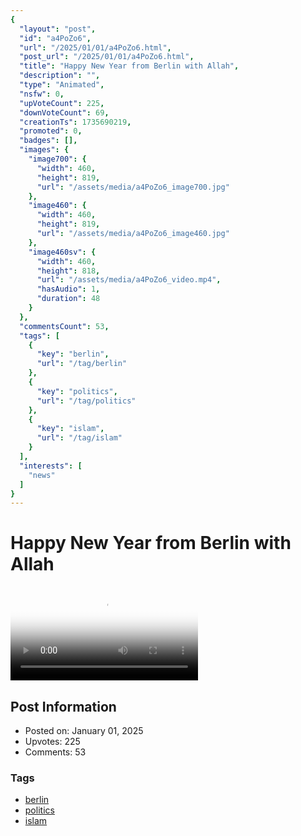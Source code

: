 ```yaml
---
{
  "layout": "post",
  "id": "a4PoZo6",
  "url": "/2025/01/01/a4PoZo6.html",
  "post_url": "/2025/01/01/a4PoZo6.html",
  "title": "Happy New Year from Berlin with Allah",
  "description": "",
  "type": "Animated",
  "nsfw": 0,
  "upVoteCount": 225,
  "downVoteCount": 69,
  "creationTs": 1735690219,
  "promoted": 0,
  "badges": [],
  "images": {
    "image700": {
      "width": 460,
      "height": 819,
      "url": "/assets/media/a4PoZo6_image700.jpg"
    },
    "image460": {
      "width": 460,
      "height": 819,
      "url": "/assets/media/a4PoZo6_image460.jpg"
    },
    "image460sv": {
      "width": 460,
      "height": 818,
      "url": "/assets/media/a4PoZo6_video.mp4",
      "hasAudio": 1,
      "duration": 48
    }
  },
  "commentsCount": 53,
  "tags": [
    {
      "key": "berlin",
      "url": "/tag/berlin"
    },
    {
      "key": "politics",
      "url": "/tag/politics"
    },
    {
      "key": "islam",
      "url": "/tag/islam"
    }
  ],
  "interests": [
    "news"
  ]
}
---
```


# Happy New Year from Berlin with Allah

<video controls playsinline loop poster="/assets/media/a4PoZo6_image460.jpg">
  <source src="/assets/media/a4PoZo6_video.mp4" type="video/mp4">
  Your browser does not support the video tag.
</video>

## Post Information

- Posted on: January 01, 2025
- Upvotes: 225
- Comments: 53

### Tags

- [berlin](/tag/berlin)
- [politics](/tag/politics)
- [islam](/tag/islam)
